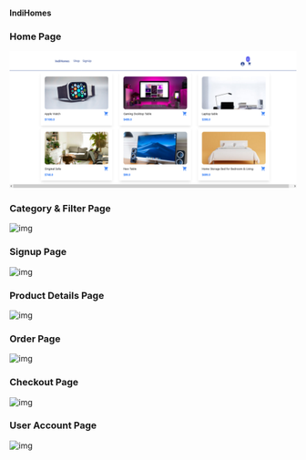 #### IndiHomes





### Home Page
![img](https://raw.githubusercontent.com/Siddharthbadal/IndiHomes/main/images/home.png?token=GHSAT0AAAAAABX23GVRB4KRHR7QOU5O7EXUYZEQ2AQ)


### Category & Filter Page
![img]([https://raw.githubusercontent.com/Siddharthbadal/IndiHomes/main/images/home.png?token=GHSAT0AAAAAABX23GVRB4KRHR7QOU5O7EXUYZEQ2AQ](https://raw.githubusercontent.com/Siddharthbadal/IndiHomes/main/images/shop.png?token=GHSAT0AAAAAABX23GVQX4ICWVXQZNFEOBD2YZEQ4EQ))


### Signup Page
![img]([https://raw.githubusercontent.com/Siddharthbadal/IndiHomes/main/images/home.png?token=GHSAT0AAAAAABX23GVRB4KRHR7QOU5O7EXUYZEQ2AQ](https://raw.githubusercontent.com/Siddharthbadal/IndiHomes/main/images/signup.png?token=GHSAT0AAAAAABX23GVR66DM2RIKUEWLFLHAYZEQ4HA))


### Product Details Page
![img]([https://raw.githubusercontent.com/Siddharthbadal/IndiHomes/main/images/home.png?token=GHSAT0AAAAAABX23GVRB4KRHR7QOU5O7EXUYZEQ2AQ](https://raw.githubusercontent.com/Siddharthbadal/IndiHomes/main/images/product.png?token=GHSAT0AAAAAABX23GVQR3EB2U7Z2RUNCRDCYZEQ4MA))


### Order Page
![img]([https://raw.githubusercontent.com/Siddharthbadal/IndiHomes/main/images/home.png?token=GHSAT0AAAAAABX23GVRB4KRHR7QOU5O7EXUYZEQ2AQ](https://raw.githubusercontent.com/Siddharthbadal/IndiHomes/main/images/orderpage.png?token=GHSAT0AAAAAABX23GVRFRYKBY245HIOJS3OYZEQ4NA))


### Checkout Page
![img]([https://raw.githubusercontent.com/Siddharthbadal/IndiHomes/main/images/home.png?token=GHSAT0AAAAAABX23GVRB4KRHR7QOU5O7EXUYZEQ2AQ](https://raw.githubusercontent.com/Siddharthbadal/IndiHomes/main/images/checkout.png?token=GHSAT0AAAAAABX23GVQMN32CYREUDHIGKQEYZEQ52Q))


### User Account Page
![img]([https://raw.githubusercontent.com/Siddharthbadal/IndiHomes/main/images/home.png?token=GHSAT0AAAAAABX23GVRB4KRHR7QOU5O7EXUYZEQ2AQ](https://raw.githubusercontent.com/Siddharthbadal/IndiHomes/main/images/account.png?token=GHSAT0AAAAAABX23GVQ6GWYHZTW7IHHAQZIYZEQZYQ))
